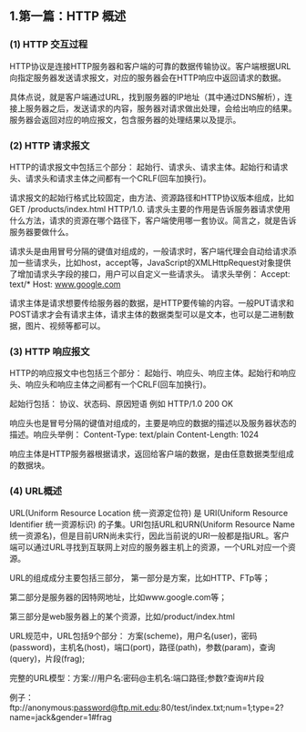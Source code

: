 ## 1.第一篇：HTTP 概述

### (1) HTTP 交互过程
HTTP协议是连接HTTP服务器和客户端的可靠的数据传输协议。客户端根据URL向指定服务器发送请求报文，对应的服务器会在HTTP响应中返回请求的数据。

具体点说，就是客户端通过URL，找到服务器的IP地址（其中通过DNS解析），连接上服务器之后，发送请求的内容，服务器对请求做出处理，会给出响应的结果。服务器会返回对应的响应报文，包含服务器的处理结果以及提示。
### (2) HTTP 请求报文

HTTP的请求报文中包括三个部分： 起始行、请求头、请求主体。起始行和请求头、请求头和请求主体之间都有一个CRLF(回车加换行)。

请求报文的起始行格式比较固定，由方法、资源路径和HTTP协议版本组成，比如 GET /products/index.html HTTP/1.0. 请求头主要的作用是告诉服务器请求使用什么方法，请求的资源在哪个路径下，客户端使用哪一套协议。简言之，就是告诉服务器要做什么。

请求头是由用冒号分隔的键值对组成的，一般请求时，客户端代理会自动给请求添加一些请求头，比如host，accept等，JavaScript的XMLHttpRequest对象提供了增加请求头字段的接口，用户可以自定义一些请求头。
    请求头举例： 
    Accept: text/*
    Host: www.google.com

请求主体是请求想要传给服务器的数据，是HTTP要传输的内容。一般PUT请求和POST请求才会有请求主体，请求主体的数据类型可以是文本，也可以是二进制数据，图片、视频等都可以。

### (3) HTTP 响应报文

HTTP的响应报文中也包括三个部分： 起始行、响应头、响应主体。起始行和响应头、响应头和响应主体之间都有一个CRLF(回车加换行)。

起始行包括： 协议、状态码、原因短语  例如 HTTP/1.0 200 OK

响应头也是冒号分隔的键值对组成的，主要是响应的数据的描述以及服务器状态的描述。响应头举例：
    Content-Type: text/plain
    Content-Length: 1024

响应主体是HTTP服务器根据请求，返回给客户端的数据，是由任意数据类型组成的数据块。

### (4) URL概述

URL(Uniform Resource Location 统一资源定位符) 是 URI(Uniform Resource Identifier 统一资源标识) 的子集。URI包括URL和URN(Uniform Resource Name 统一资源名)，但是目前URN尚未实行，因此当前说的URI一般都是指URL。客户端可以通过URL寻找到互联网上对应的服务器主机上的资源，一个URL对应一个资源。

URL的组成成分主要包括三部分，
  第一部分是方案，比如HTTP、FTp等；

  第二部分是服务器的因特网地址，比如www.google.com等；

  第三部分是web服务器上的某个资源，比如/product/index.html

URL规范中，URL包括9个部分： 方案(scheme)，用户名(user)，密码(password)，主机名(host)，端口(port)，路径(path)，参数(param)，查询(query)，片段(frag);

  完整的URL模型：方案://用户名:密码@主机名:端口路径;参数?查询#片段

  例子： ftp://anonymous:password@ftp.mit.edu:80/test/index.txt;num=1;type=2?name=jack&gender=1#frag



    